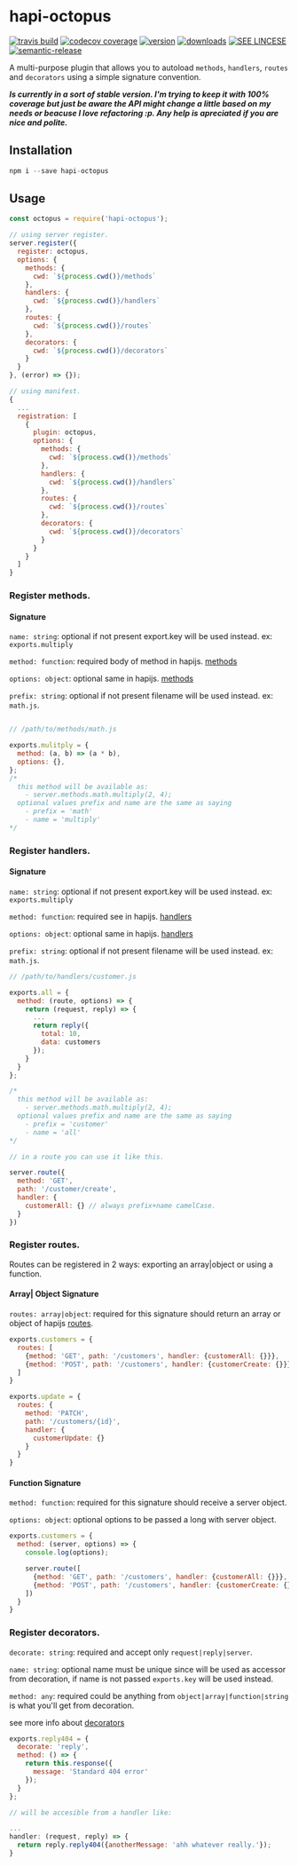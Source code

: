 # hapi-octopus

[![travis build](https://img.shields.io/travis/ar4mirez/hapi-octopus.svg?style=flat-square)](https://travis-ci.org/ar4mirez/hapi-octopus)
[![codecov coverage](https://img.shields.io/codecov/c/github/ar4mirez/hapi-octopus.svg?style=flat-square)](https://codecov.io/github/ar4mirez/hapi-octopus)
[![version](https://img.shields.io/npm/v/hapi-octopus.svg?style=flat-square)](http://npm.im/hapi-octopus)
[![downloads](https://img.shields.io/npm/dm/hapi-octopus.svg?style=flat-square)](http://npm-stat.com/charts.html?package=hapi-octopus&from=2015-08-01)
[![SEE LINCESE](https://img.shields.io/npm/l/hapi-octopus.svg?style=flat-square)](https://github.com/ar4mirez/hapi-octopus/blob/master/LICENSE.md)
[![semantic-release](https://img.shields.io/badge/%20%20%F0%9F%93%A6%F0%9F%9A%80-semantic--release-e10079.svg?style=flat-square)](https://github.com/semantic-release/semantic-release)

A multi-purpose plugin that allows you to autoload `methods`, `handlers`,
`routes` and `decorators` using a simple signature convention.

***Is currently in a sort of stable version. I'm trying to keep it with 100% coverage
but just be aware the API might change a little based on my needs or beacuse I love
refactoring :p. Any help is apreciated if you are nice and polite.***

## Installation

```javascript
npm i --save hapi-octopus
```

## Usage

```javascript
const octopus = require('hapi-octopus');

// using server register.
server.register({
  register: octopus,
  options: {
    methods: {
      cwd: `${process.cwd()}/methods`
    },
    handlers: {
      cwd: `${process.cwd()}/handlers`
    },
    routes: {
      cwd: `${process.cwd()}/routes`
    },
    decorators: {
      cwd: `${process.cwd()}/decorators`
    }
  }
}, (error) => {});

// using manifest.
{
  ...
  registration: [
    {
      plugin: octopus,
      options: {
        methods: {
          cwd: `${process.cwd()}/methods`
        },
        handlers: {
          cwd: `${process.cwd()}/handlers`
        },
        routes: {
          cwd: `${process.cwd()}/routes`
        },
        decorators: {
          cwd: `${process.cwd()}/decorators`
        }
      }
    }
  ]
}
```

### Register methods.

#### Signature
`name: string`: optional if not present export.key will be used instead. ex: `exports.multiply`

`method: function`: required body of method in hapijs. [methods](https://hapijs.com/api#servermethodmethods)

`options: object`: optional same in hapijs. [methods](https://hapijs.com/api#servermethodname-method-options)

`prefix: string`: optional if not present filename will be used instead. ex: `math.js`.

```javascript

// /path/to/methods/math.js

exports.mulitply = {
  method: (a, b) => (a * b),
  options: {},
};
/*
  this method will be available as:
    - server.methods.math.multiply(2, 4);
  optional values prefix and name are the same as saying
    - prefix = 'math'
    - name = 'multiply'
*/

```

### Register handlers.

#### Signature
`name: string`: optional if not present export.key will be used instead. ex: `exports.multiply`

`method: function`: required see in hapijs. [handlers](https://hapijs.com/api#serverhandlername-method)

`options: object`: optional same in hapijs. [handlers](https://hapijs.com/api#serverhandlername-method)

`prefix: string`: optional if not present filename will be used instead. ex: `math.js`.

```javascript
// /path/to/handlers/customer.js

exports.all = {
  method: (route, options) => {
    return (request, reply) => {
      ...
      return reply({
        total: 10,
        data: customers
      });
    }
  }
};

/*
  this method will be available as:
    - server.methods.math.multiply(2, 4);
  optional values prefix and name are the same as saying
    - prefix = 'customer'
    - name = 'all'
*/

// in a route you can use it like this.

server.route({
  method: 'GET',
  path: '/customer/create',
  handler: {
    customerAll: {} // always prefix+name camelCase.
  }
})
```

### Register routes.

Routes can be registered in 2 ways: exporting an array|object or using a function.

#### Array| Object Signature
`routes: array|object`: required for this signature should return an array or object of hapijs [routes](https://hapijs.com/api#serverrouteoptions).

```javascript
exports.customers = {
  routes: [
    {method: 'GET', path: '/customers', handler: {customerAll: {}}},
    {method: 'POST', path: '/customers', handler: {customerCreate: {}}}
  ]
}

exports.update = {
  routes: {
    method: 'PATCH',
    path: '/customers/{id}',
    handler: {
      customerUpdate: {}
    }
  }
}
```

#### Function Signature
`method: function`: required for this signature should receive a server object.

`options: object`: optional options to be passed a long with server object.

```javascript
exports.customers = {
  method: (server, options) => {
    console.log(options);

    server.route([
      {method: 'GET', path: '/customers', handler: {customerAll: {}}},
      {method: 'POST', path: '/customers', handler: {customerCreate: {}}}
    ])
  }
}
```

### Register decorators.

`decorate: string`: required and accept only `request|reply|server`.

`name: string`: optional name must be unique since will be used as accessor
from decoration, if name is not passed `exports.key` will be used instead.

`method: any`: required could be anything from `object|array|function|string` is what you'll get from decoration.

see more info about [decorators](https://hapijs.com/api#serverdecoratetype-property-method-options)

````javascript
exports.reply404 = {
  decorate: 'reply',
  method: () => {
    return this.response({
      message: 'Standard 404 error'
    });
  }
};

// will be accesible from a handler like:

...
handler: (request, reply) => {
  return reply.reply404({anotherMessage: 'ahh whatever really.'});
}

````
